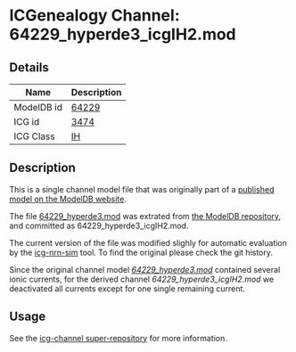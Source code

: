 # ICGenealogy Channel: 64229\_hyperde3\_icgIH2.mod

## Details

Name | Description
---- | -----------
ModelDB id | [64229](http://senselab.med.yale.edu/ModelDB/ShowModel.cshtml?model=64229)
ICG id | [3474](http://icg.neurotheory.ox.ac.uk/channels/4/3474)
ICG Class | [IH](http://icg.neurotheory.ox.ac.uk/channels/4)

## Description

This is a single channel model file that was originally part of a [published model on the ModelDB website](http://senselab.med.yale.edu/mModelDB/ShowModel.cshtml?model=64229).


The file [64229\_hyperde3.mod](64229_hyperde3_icgIH2.mod) was extrated from [the ModelDB repository](http://senselab.med.yale.edu/ModelDB/ShowModel.cshtml?model=64229), and committed as 64229\_hyperde3\_icgIH2.mod.

The current version of the file was modified slighly for automatic evaluation by the [icg-nrn-sim](https://github.com/icgenealogy/icg-nrn-sim) tool. To find the original please check the git history.

Since the original channel model *[64229\_hyperde3.mod](http://senselab.med.yale.edu/ModelDB/ShowModel.cshtml?model=64229)* contained several ionic currents, for the derived channel *64229\_hyperde3\_icgIH2.mod* we deactivated all currents except for one single remaining current.


## Usage

See the [icg-channel super-repository](https://github.com/icgenealogy/icg-channels) for more information.